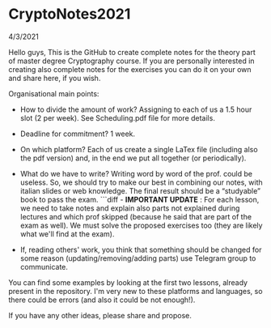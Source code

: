 # CryptoNotes2021

4/3/2021

Hello guys,
This is the GitHub to create complete notes for the theory part of master degree Cryptography course. If you are personally interested in creating also complete notes for the exercises you can do it on your own and share here, if you wish.

Organisational main points:

- How to divide the amount of work? Assigning to each of us a 1.5 hour slot (2 per week). See Scheduling.pdf file for more details.

- Deadline for commitment? 1 week.

- On which platform? Each of us create a single LaTex file (including also the pdf version) and, in the end we put all together (or periodically). 

- What do we have to write? Writing word by word of the prof. could be useless. So, we should try to make our best in combining our notes, with italian slides or web knowledge. The final result should be a “studyable” book to pass the exam. ```diff - **IMPORTANT UPDATE**
: For each lesson, we need to take notes and explain also parts not explained during lectures and which prof skipped (because he said that are part of the exam as well). We must solve the proposed exercises too (they are likely what we'll find at the exam). 
- If, reading others' work, you think that something should be changed for some reason (updating/removing/adding parts) use Telegram group to communicate.

You can find some examples by looking at the first two lessons, already present in the repository. I'm very new to these platforms and languages, so there could be errors (and also it could be not enough!).

If you have any other ideas, please share and propose. 

